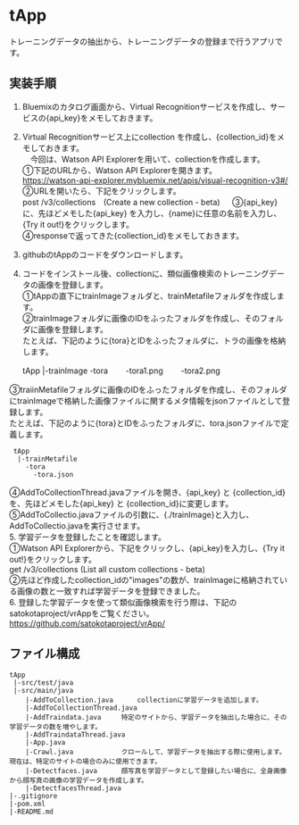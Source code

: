 # tApp
トレーニングデータの抽出から、トレーニングデータの登録まで行うアプリです。

## 実装手順
1. Bluemixのカタログ画面から、Virtual Recognitionサービスを作成し、サービスの{api_key}をメモしておきます。  
2. Virtual Recognitionサービス上にcollection を作成し、{collection_id}をメモしておきます。  
　今回は、Watson API Explorerを用いて、collectionを作成します。  
  ①下記のURLから、Watson API Explorerを開きます。  
     https://watson-api-explorer.mybluemix.net/apis/visual-recognition-v3#/
  ②URLを開いたら、下記をクリックします。  
      post /v3/collections　(Create a new collection - beta)  　
  ③{api_key} に、先ほどメモした{api_key} を入力し、{name}に任意の名前を入力し、{Try it out!}をクリックします。  
  ④responseで返ってきた{collection_id}をメモしておきます。  
3. githubのtAppのコードをダウンロードします。  
4. コードをインストール後、collectionに、類似画像検索のトレーニングデータの画像を登録します。    
  ①tAppの直下にtrainImageフォルダと、trainMetafileフォルダを作成します。  
  ②trainImageフォルダに画像のIDをふったフォルダを作成し、そのフォルダに画像を登録します。  
  たとえば、下記のように{tora}とIDをふったフォルダに、トラの画像を格納します。

  	 tApp
	  |-trainImage
	 	-tora
		　　-tora1.png
		　　-tora2.png

 ③traiinMetafileフォルダに画像のIDをふったフォルダを作成し、そのフォルダにtrainImageで格納した画像ファイルに関するメタ情報をjsonファイルとして登録します。  
  たとえば、下記のように{tora}とIDをふったフォルダに、tora.jsonファイルで定義します。 
 
 	 tApp
	  |-trainMetafile
	 	-tora
		  -tora.json
  
  ④AddToCollectionThread.javaファイルを開き、{api_key} と {collection_id}を、先ほどメモした{api_key} と {collection_id}に変更します。   
  ⑤AddToCollectio.javaファイルの引数に、{./trainImage}と入力し、AddToCollectio.javaを実行させます。  
5. 学習データを登録したことを確認します。  
 ①Watson API Explorerから、下記をクリックし、{api_key}を入力し、{Try it out!}をクリックします。  
	get /v3/collections	(List all custom collections - beta)  
 ②先ほど作成したcollection_idの"images"の数が、trainImageに格納されている画像の数と一致すれば学習データを登録できました。  
6. 登録した学習データを使って類似画像検索を行う際は、下記のsatokotaproject/vrAppをご覧ください。  
	https://github.com/satokotaproject/vrApp/


## ファイル構成
	tApp
	 |-src/test/java
	 |-src/main/java
		|-AddToCollection.java		collectionに学習データを追加します。
		|-AddToCollectionThread.java	
		|-AddTraindata.java		特定のサイトから、学習データを抽出した場合に、その学習データの数を増やします。
		|-AddTraindataThread.java		
		|-App.java			
		|-Crawl.java			クロールして、学習データを抽出する際に使用します。現在は、特定のサイトの場合のみに使用できます。
		|-Detectfaces.java		顔写真を学習データとして登録したい場合に、全身画像から顔写真の画像の学習データを作成します。
		|-DetectfacesThread.java
	|-.gitignore
	|-pom.xml
	|-README.md



